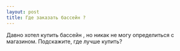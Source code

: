 ```yaml
---
layout: post 
title: Где заказать бассейн ? 
--- 
```

Давно хотел купить бассейн , но никак не могу определиться с магазином. Подскажите, где лучше купить?
